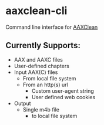 # aaxclean-cli
Command line interface for [AAXClean](https://github.com/Mbucari/AAXClean)

## Currently Supports:
- AAX and AAXC files
- User-defined chapters
- Input AAX(C) files
  - From local file system
  - From an http(s) url
    - Custom user-agent string
    - User defined web cookies
- Output
  - Single m4b file
    - to local file system 
